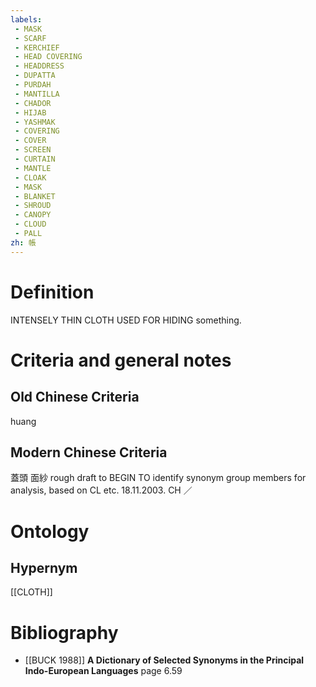 ```yaml
---
labels: 
 - MASK
 - SCARF
 - KERCHIEF
 - HEAD COVERING
 - HEADDRESS
 - DUPATTA
 - PURDAH
 - MANTILLA
 - CHADOR
 - HIJAB
 - YASHMAK
 - COVERING
 - COVER
 - SCREEN
 - CURTAIN
 - MANTLE
 - CLOAK
 - MASK
 - BLANKET
 - SHROUD
 - CANOPY
 - CLOUD
 - PALL
zh: 帳
---
```


# Definition
INTENSELY THIN CLOTH USED FOR HIDING something.
# Criteria and general notes
## Old Chinese Criteria
huang
## Modern Chinese Criteria
蓋頭
面紗
rough draft to BEGIN TO identify synonym group members for analysis, based on CL etc. 18.11.2003. CH ／
# Ontology

## Hypernym
[[CLOTH]]
# Bibliography
- [[BUCK 1988]]
**A Dictionary of Selected Synonyms in the Principal Indo-European Languages** page 6.59
